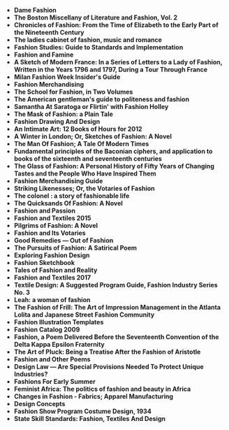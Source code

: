 
<ul>

<li><b><a target="_blank" href="https://github.com/manjunath5496/Psychology-Books/blob/master/pch(1).pdf" style="text-decoration:none;">Dame Fashion  </a></b></li>

<li><b><a target="_blank" href="https://github.com/manjunath5496/Psychology-Books/blob/master/pch(2).pdf" style="text-decoration:none;">The Boston Miscellany of Literature and Fashion, Vol. 2</a></b></li>

<li><b><a target="_blank" href="https://github.com/manjunath5496/Psychology-Books/blob/master/pch(3).pdf" style="text-decoration:none;">Chronicles of Fashion: From the Time of Elizabeth to the Early Part of the Nineteenth Century</a></b></li>

<li><b><a target="_blank" href="https://github.com/manjunath5496/Psychology-Books/blob/master/pch(4).pdf" style="text-decoration:none;">The ladies cabinet of fashion, music and romance</a></b></li>

<li><b><a target="_blank" href="https://github.com/manjunath5496/Psychology-Books/blob/master/pch(5).pdf" style="text-decoration:none;">Fashion Studies: Guide to Standards and Implementation </a></b></li>

<li><b><a target="_blank" href="https://github.com/manjunath5496/Psychology-Books/blob/master/pch(6).pdf" style="text-decoration:none;">Fashion and Famine</a></b></li>

<li><b><a target="_blank" href="https://github.com/manjunath5496/Psychology-Books/blob/master/pch(7).pdf" style="text-decoration:none;">A Sketch of Modern France: In a Series of Letters to a Lady of Fashion, Written in the Years 1796 and 1797, During a Tour Through France  </a></b></li>

<li><b><a target="_blank" href="https://github.com/manjunath5496/Psychology-Books/blob/master/pch(8).pdf" style="text-decoration:none;">Milan Fashion Week Insider's Guide   </a></b></li>

<li><b><a target="_blank" href="https://github.com/manjunath5496/Psychology-Books/blob/master/pch(9).pdf" style="text-decoration:none;"> Fashion Merchandising</a></b></li>

<li><b><a target="_blank" href="https://github.com/manjunath5496/Psychology-Books/blob/master/pch(10).pdf" style="text-decoration:none;">The School for Fashion, in Two Volumes</a></b></li>


<li><b><a target="_blank" href="https://github.com/manjunath5496/Psychology-Books/blob/master/pch(12).pdf" style="text-decoration:none;">The American gentleman's guide to politeness and fashion</a></b></li>

<li><b><a target="_blank" href="https://github.com/manjunath5496/Psychology-Books/blob/master/pch(13).pdf" style="text-decoration:none;">Samantha At Saratoga or Flirtin' with Fashion Holley </a></b></li>

<li><b><a target="_blank" href="https://github.com/manjunath5496/Psychology-Books/blob/master/pch(14).pdf" style="text-decoration:none;">The Mask of Fashion: a Plain Tale </a></b></li>

<li><b><a target="_blank" href="https://github.com/manjunath5496/Psychology-Books/blob/master/pch(15).pdf" style="text-decoration:none;">Fashion Drawing And Design   </a></b></li>

<li><b><a target="_blank" href="https://github.com/manjunath5496/Psychology-Books/blob/master/pch(16).pdf" style="text-decoration:none;">An Intimate Art: 12 Books of Hours for 2012  </a></b></li>


<li><b><a target="_blank" href="https://github.com/manjunath5496/Psychology-Books/blob/master/pch(17).pdf" style="text-decoration:none;"> A Winter in London; Or, Sketches of Fashion: A Novel  </a></b></li>

<li><b><a target="_blank" href="https://github.com/manjunath5496/Psychology-Books/blob/master/pch(18).pdf" style="text-decoration:none;">The Man Of Fashion; A Tale Of Modern Times</a></b></li>

<li><b><a target="_blank" href="https://github.com/manjunath5496/Psychology-Books/blob/master/pch(19).pdf" style="text-decoration:none;">Fundamental principles of the Baconian ciphers, and application to books of the sixteenth and seventeenth centuries</a></b></li>

<li><b><a target="_blank" href="https://github.com/manjunath5496/Psychology-Books/blob/master/pch(20).pdf" style="text-decoration:none;">The Glass of Fashion: A Personal History of Fifty Years of Changing Tastes and the People Who Have Inspired Them</a></b></li>

<li><b><a target="_blank" href="https://github.com/manjunath5496/Psychology-Books/blob/master/pch(21).pdf" style="text-decoration:none;">Fashion Merchandising Guide  </a></b></li>

<li><b><a target="_blank" href="https://github.com/manjunath5496/Psychology-Books/blob/master/pch(22).pdf" style="text-decoration:none;">Striking Likenesses; Or, the Votaries of Fashion</a></b></li>

<li><b><a target="_blank" href="https://github.com/manjunath5496/Psychology-Books/blob/master/pch(23).pdf" style="text-decoration:none;">The colonel : a story of fashionable life </a></b></li>

<li><b><a target="_blank" href="https://github.com/manjunath5496/Psychology-Books/blob/master/pch(24).pdf" style="text-decoration:none;">The Quicksands Of Fashion: A Novel </a></b></li>

<li><b><a target="_blank" href="https://github.com/manjunath5496/Psychology-Books/blob/master/pch(25).pdf" style="text-decoration:none;">Fashion and Passion </a></b></li>

<li><b><a target="_blank" href="https://github.com/manjunath5496/Psychology-Books/blob/master/pch(26).pdf" style="text-decoration:none;">Fashion and Textiles 2015</a></b></li>

<li><b><a target="_blank" href="https://github.com/manjunath5496/Psychology-Books/blob/master/pch(27).pdf" style="text-decoration:none;">Pilgrims of Fashion: A Novel</a></b></li>

<li><b><a target="_blank" href="https://github.com/manjunath5496/Psychology-Books/blob/master/pch(28).pdf" style="text-decoration:none;">Fashion and Its Votaries</a></b></li>

<li><b><a target="_blank" href="https://github.com/manjunath5496/Psychology-Books/blob/master/pch(29).pdf" style="text-decoration:none;">Good Remedies — Out of Fashion</a></b></li>

<li><b><a target="_blank" href="https://github.com/manjunath5496/Psychology-Books/blob/master/pch(30).pdf" style="text-decoration:none;">The Pursuits of Fashion: A Satirical Poem</a></b></li>

<li><b><a target="_blank" href="https://github.com/manjunath5496/Psychology-Books/blob/master/pch(31).pdf" style="text-decoration:none;">Exploring Fashion Design  </a></b></li>


<li><b><a target="_blank" href="https://github.com/manjunath5496/Psychology-Books/blob/master/pch(32).pdf" style="text-decoration:none;"> Fashion Sketchbook  </a></b></li>

<li><b><a target="_blank" href="https://github.com/manjunath5496/Psychology-Books/blob/master/pch(33).pdf" style="text-decoration:none;">Tales of Fashion and Reality </a></b></li>

<li><b><a target="_blank" href="https://github.com/manjunath5496/Psychology-Books/blob/master/pch(34).pdf" style="text-decoration:none;">Fashion and Textiles 2017</a></b></li>

<li><b><a target="_blank" href="https://github.com/manjunath5496/Psychology-Books/blob/master/pch(35).pdf" style="text-decoration:none;">Textile Design: A Suggested Program Guide, Fashion Industry Series No. 3</a></b></li>

<li><b><a target="_blank" href="https://github.com/manjunath5496/Psychology-Books/blob/master/pch(36).pdf" style="text-decoration:none;">Leah: a woman of fashion</a></b></li>


<li><b><a target="_blank" href="https://github.com/manjunath5496/Psychology-Books/blob/master/pch(38).pdf" style="text-decoration:none;">The Fashion of Frill: The Art of Impression Management in the Atlanta Lolita and Japanese Street Fashion Community  </a></b></li>

<li><b><a target="_blank" href="https://github.com/manjunath5496/Psychology-Books/blob/master/pch(39).pdf" style="text-decoration:none;">Fashion Illustration Templates  </a></b></li>

<li><b><a target="_blank" href="https://github.com/manjunath5496/Psychology-Books/blob/master/pch(40).pdf" style="text-decoration:none;">Fashion Catalog 2009 </a></b></li>

<li><b><a target="_blank" href="https://github.com/manjunath5496/Psychology-Books/blob/master/pch(42).pdf" style="text-decoration:none;">Fashion, a Poem Delivered Before the Seventeenth Convention of the Delta Kappa Epsilon Fraternity</a></b></li>

<li><b><a target="_blank" href="https://github.com/manjunath5496/Psychology-Books/blob/master/pch(43).pdf" style="text-decoration:none;">The Art of Pluck: Being a Treatise After the Fashion of Aristotle</a></b></li>

<li><b><a target="_blank" href="https://github.com/manjunath5496/Psychology-Books/blob/master/pch(44).pdf" style="text-decoration:none;">Fashion and Other Poems </a></b></li>

<li><b><a target="_blank" href="https://github.com/manjunath5496/Psychology-Books/blob/master/pch(45).pdf" style="text-decoration:none;">Design Law — Are Special Provisions Needed To Protect Unique Industries?</a></b></li>

<li><b><a target="_blank" href="https://github.com/manjunath5496/Psychology-Books/blob/master/pch(46).pdf" style="text-decoration:none;">Fashions For Early Summer  </a></b></li>

<li><b><a target="_blank" href="https://github.com/manjunath5496/Psychology-Books/blob/master/pch(48).pdf" style="text-decoration:none;">Feminist Africa: The politics of fashion and beauty in Africa  </a></b></li>


<li><b><a target="_blank" href="https://github.com/manjunath5496/Psychology-Books/blob/master/pch(50).pdf" style="text-decoration:none;">Changes in Fashion - Fabrics; Apparel Manufacturing</a></b></li>

<li><b><a target="_blank" href="https://github.com/manjunath5496/Psychology-Books/blob/master/pch(51).pdf" style="text-decoration:none;">Design Concepts</a></b></li>

<li><b><a target="_blank" href="https://github.com/manjunath5496/Psychology-Books/blob/master/pch(53).pdf" style="text-decoration:none;">Fashion Show Program Costume Design, 1934</a></b></li>

<li><b><a target="_blank" href="https://github.com/manjunath5496/Psychology-Books/blob/master/pch(54).pdf" style="text-decoration:none;">State Skill Standards: Fashion, Textiles And Design </a></b></li>







</ul>

